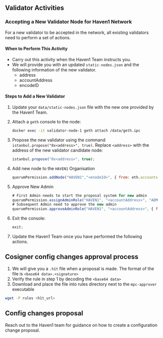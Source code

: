 ## Validator Activities

### Accepting a New Validator Node for Haven1 Network

For a new validator to be accepted in the network, all existing validators need to perform a set of actions.

#### When to Perform This Activity

- Carry out this activity when the Haven1 Team instructs you.
- We will provide you with an updated `static-nodes.json` and the following information of the new validator.
    - address
    - accountAddress
    - encodeID

#### Steps to Add a New Validator

1. Update your `data/static-nodes.json` file with the new one provided by the Haven1 Team.
2. Attach a `geth` console to the node:

    ```bash
    docker exec -it validator-node-1 geth attach /data/geth.ipc
    ```

3. Propose the new validator using the command `istanbul.propose("0x<address>", true)`. Replace `<address>` with the address of the new validator candidate node:

    ```javascript
    istanbul.propose("0x<address>", true);
    ```

4. Add new node to the `HAVEN1` Organisation

    ```javascript
    quorumPermission.addNode("HAVEN1","<enodeId>", { from: eth.accounts[0] });
    ```

5. Approve New Admin

    ```javascript
    # First Admin needs to start the proposal system for new admin
    quorumPermission.assignAdminRole("HAVEN1", "<accountAddress>", "ADMIN", { from: eth.accounts[0] })
    # Subsequent Admin need to approve the new admin
    quorumPermission.approveAdminRole("HAVEN1", "<accountAddress>", { from: eth.accounts[0] });
    ```

6. Exit the console:

    ```javascript
    exit;
    ```

7. Update the Haven1 Team once you have performed the following actions.

## Cosigner config changes approval process

1. We will give you a `.h1t` file when a proposal is made. The format of the file is `<base64 data>.<signature>`
2. Verify the rule in step 1 by decoding the `<base64 data>`
3. Download and place the file into rules directory next to the `mpc-approver` executable
```bash
wget -P rules <h1t_url>
```

## Config changes proposal

Reach out to the Haven1 team for guidance on how to create a configuration change proposal.
